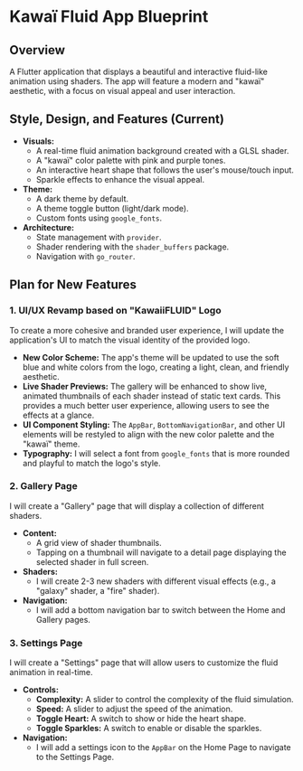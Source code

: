 # Kawaï Fluid App Blueprint

## Overview

A Flutter application that displays a beautiful and interactive fluid-like animation using shaders. The app will feature a modern and "kawaï" aesthetic, with a focus on visual appeal and user interaction.

## Style, Design, and Features (Current)

*   **Visuals:**
    *   A real-time fluid animation background created with a GLSL shader.
    *   A "kawaï" color palette with pink and purple tones.
    *   An interactive heart shape that follows the user's mouse/touch input.
    *   Sparkle effects to enhance the visual appeal.
*   **Theme:**
    *   A dark theme by default.
    *   A theme toggle button (light/dark mode).
    *   Custom fonts using `google_fonts`.
*   **Architecture:**
    *   State management with `provider`.
    *   Shader rendering with the `shader_buffers` package.
    *   Navigation with `go_router`.

## Plan for New Features

### 1. UI/UX Revamp based on "KawaiiFLUID" Logo

To create a more cohesive and branded user experience, I will update the application's UI to match the visual identity of the provided logo.

*   **New Color Scheme:** The app's theme will be updated to use the soft blue and white colors from the logo, creating a light, clean, and friendly aesthetic.
*   **Live Shader Previews:** The gallery will be enhanced to show live, animated thumbnails of each shader instead of static text cards. This provides a much better user experience, allowing users to see the effects at a glance.
*   **UI Component Styling:** The `AppBar`, `BottomNavigationBar`, and other UI elements will be restyled to align with the new color palette and the "kawaï" theme.
*   **Typography:** I will select a font from `google_fonts` that is more rounded and playful to match the logo's style.

### 2. Gallery Page

I will create a "Gallery" page that will display a collection of different shaders.

*   **Content:**
    *   A grid view of shader thumbnails.
    *   Tapping on a thumbnail will navigate to a detail page displaying the selected shader in full screen.
*   **Shaders:**
    *   I will create 2-3 new shaders with different visual effects (e.g., a "galaxy" shader, a "fire" shader).
*   **Navigation:**
    *   I will add a bottom navigation bar to switch between the Home and Gallery pages.

### 3. Settings Page

I will create a "Settings" page that will allow users to customize the fluid animation in real-time.

*   **Controls:**
    *   **Complexity:** A slider to control the complexity of the fluid simulation.
    *   **Speed:** A slider to adjust the speed of the animation.
    *   **Toggle Heart:** A switch to show or hide the heart shape.
    *   **Toggle Sparkles:** A switch to enable or disable the sparkles.
*   **Navigation:**
    *   I will add a settings icon to the `AppBar` on the Home Page to navigate to the Settings Page.
